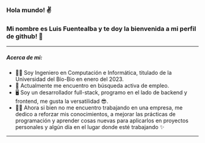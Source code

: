 ### Hola mundo! ✌️ 
### Mi nombre es **Luis Fuentealba** y te doy la bienvenida a mi perfil de github! 🤗

------------


##### Acerca de mi:
- 👨‍🎓 Soy Ingeniero en Computación e Informática, titulado de la Universidad del Bío-Bio en enero del 2023.
- 🔎 Actualmente me encuentro en búsqueda activa de empleo.
- 🖥️ Soy un desarrollador full-stack, programo en el lado de backend y frontend, me gusta la versatilidad 😎. 
- 👨‍💻 Ahora si bien no me encuentro trabajando en una empresa, me dedico a reforzar mis conocimientos, a mejorar las prácticas de programación y aprender cosas nuevas para aplicarlos en proyectos personales y algún día en el lugar donde esté trabajando ✨ 

------------
